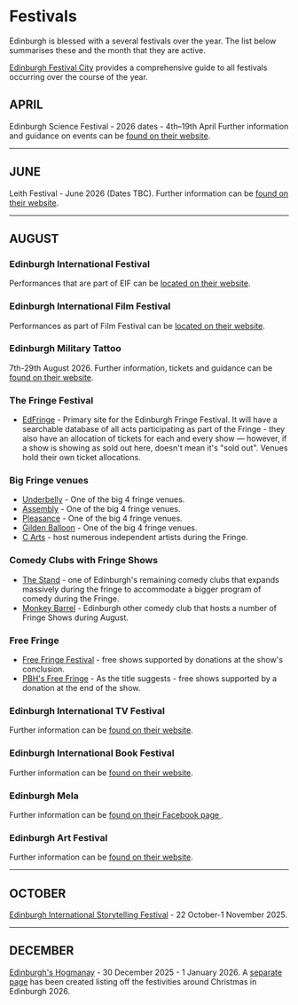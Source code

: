 # Festivals

Edinburgh is blessed with a several festivals over the year. The list below summarises these and the month that they are active.

[Edinburgh Festival City](https://www.edinburghfestivalcity.com/) provides a comprehensive guide to all festivals occurring over the course of the year.

## APRIL

Edinburgh Science Festival - 2026 dates -  4th–19th April
Further information and guidance on events can be [found on their website](https://www.edinburghscience.co.uk/festival/).

---

## JUNE

Leith Festival - June 2026 (Dates TBC).
Further information can be [found on their website](https://www.leithfestival.com/).

---

## AUGUST

### Edinburgh International Festival

Performances that are part of EIF can be [located on their website](https://www.eif.co.uk/).

### Edinburgh International Film Festival

Performances as part of Film Festival can be [located on their website](https://www.edfilmfest.org/).

### Edinburgh Military Tattoo

7th-29th August 2026.
Further information, tickets and guidance can be [found on their website](https://www.edintattoo.co.uk/).

### The Fringe Festival

* [EdFringe](https://www.edfringe.com/) - Primary site for the Edinburgh Fringe Festival. It will have a searchable database of all acts participating as part of the Fringe - they also have an allocation of tickets for each and every show — however, if a show is showing as sold out here, doesn't mean it's "sold out". Venues hold their own ticket allocations.

### Big Fringe venues

* [Underbelly](https://underbelly.co.uk/) - One of the big 4 fringe venues.
* [Assembly](https://assemblyfestival.com/) - One of the big 4 fringe venues.
* [Pleasance](https://www.pleasance.co.uk/events/location/Edinburgh) - One of the big 4 fringe venues.
* [Gilden Balloon](https://gildedballoon.co.uk/) - One of the big 4 fringe venues.
* [C Arts](http://www.cvenues.com/cvenues/) - host numerous independent artists during the Fringe.

### Comedy Clubs with Fringe Shows

* [The Stand](https://www.thestand.co.uk/) - one of Edinburgh's remaining comedy clubs that expands massively during the fringe to accommodate a bigger program of comedy during the Fringe.
* [Monkey Barrel](https://www.monkeybarrelcomedy.com/) - Edinburgh other comedy club that hosts a number of Fringe Shows during August.

### Free Fringe

* [Free Fringe Festival](https://freefestival.co.uk/) - free shows supported by donations at the show's conclusion.
* [PBH's Free Fringe](https://freefringe.org.uk/) - As the title suggests - free shows supported by a donation at the end of the show.

### Edinburgh International TV Festival

Further information can be [found on their website](https://www.thetvfestival.com/).

### Edinburgh International Book Festival

Further information can be [found on their website](https://www.edbookfest.co.uk/).

### Edinburgh Mela

Further information can be [found on their Facebook page ](https://www.facebook.com/TheEdMela/).

### Edinburgh Art Festival

Further information can be [found on their website](https://www.edinburghartfestival.com/).

---

## OCTOBER

[Edinburgh International Storytelling Festival](https://www.edinburghfestivalcity.com/festivals/scottish-international-storytelling-festival) - 22 October-1 November 2025.

---

## DECEMBER

[Edinburgh's Hogmanay](https://www.edinburghfestivalcity.com/festivals/edinburghs-hogmanay) - 30 December 2025 - 1 January 2026.
A [separate page](Christmas2025) has been created listing off the festivities around Christmas in Edinburgh 2026.
